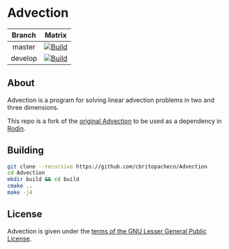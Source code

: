 # Advection

| Branch      |  Matrix  |
|:-----------:|:--------:|
| master      | [![Build](https://github.com/cbritopacheco/Advection/actions/workflows/Build.yml/badge.svg?branch=master)](https://github.com/cbritopacheco/Advection/actions/workflows/Build.yml) |
| develop     | [![Build](https://github.com/cbritopacheco/Advection/actions/workflows/Build.yml/badge.svg?branch=develop)](https://github.com/cbritopacheco/Advection/actions/workflows/Build.yml) |

## About
Advection is a program for solving linear advection problems in two and three dimensions.

This repo is a fork of the [original
Advection](https://github.com/ISCDtoolbox/Advection) to be used as a dependency in
[Rodin](https://github.com/cbritopacheco/rodin).

## Building

```bash
git clone --recursive https://github.com/cbritopacheco/Advection
cd Advection
mkdir build && cd build
cmake ..
make -j4
```

## License
Advection is given under the [terms of the GNU Lesser General Public License](LICENSE.md).
